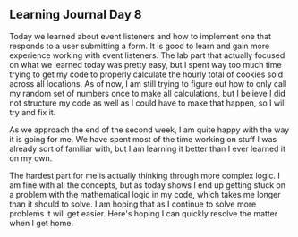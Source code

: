 ## Learning Journal Day 8

Today we learned about event listeners and how to implement one that responds to a user submitting a form. It is good to learn and gain more experience working with event listeners. The lab part that actually focused on what we learned today was pretty easy, but I spent way too much time trying to get my code to properly calculate the hourly total of cookies sold across all locations. As of now, I am still trying to figure out how to only call my random set of numbers once to make all calculations, but I believe I did not structure my code as well as I could have to make that happen, so I will try and fix it.

As we approach the end of the second week, I am quite happy with the way it is going for me. We have spent most of the time working on stuff I was already sort of familiar with, but I am learning it better than I ever learned it on my own. 

The hardest part for me is actually thinking through more complex logic. I am fine with all the concepts, but as today shows I end up getting stuck on a problem with the mathematical logic in my code, which takes me longer than it should to solve. I am hoping that as I continue to solve more problems it will get easier. Here's hoping I can quickly resolve the matter when I get home. 